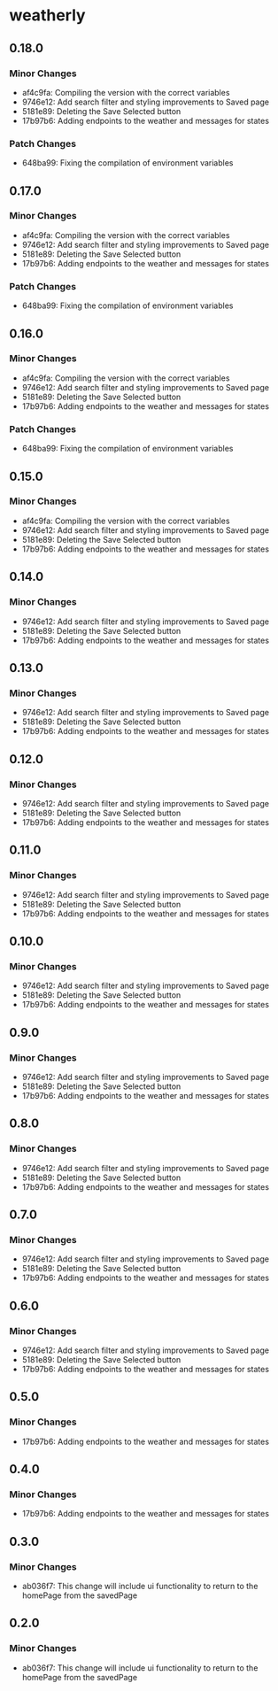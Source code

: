 # weatherly

## 0.18.0

### Minor Changes

- af4c9fa: Compiling the version with the correct variables
- 9746e12: Add search filter and styling improvements to Saved page
- 5181e89: Deleting the Save Selected button
- 17b97b6: Adding endpoints to the weather and messages for states

### Patch Changes

- 648ba99: Fixing the compilation of environment variables

## 0.17.0

### Minor Changes

- af4c9fa: Compiling the version with the correct variables
- 9746e12: Add search filter and styling improvements to Saved page
- 5181e89: Deleting the Save Selected button
- 17b97b6: Adding endpoints to the weather and messages for states

### Patch Changes

- 648ba99: Fixing the compilation of environment variables

## 0.16.0

### Minor Changes

- af4c9fa: Compiling the version with the correct variables
- 9746e12: Add search filter and styling improvements to Saved page
- 5181e89: Deleting the Save Selected button
- 17b97b6: Adding endpoints to the weather and messages for states

### Patch Changes

- 648ba99: Fixing the compilation of environment variables

## 0.15.0

### Minor Changes

- af4c9fa: Compiling the version with the correct variables
- 9746e12: Add search filter and styling improvements to Saved page
- 5181e89: Deleting the Save Selected button
- 17b97b6: Adding endpoints to the weather and messages for states

## 0.14.0

### Minor Changes

- 9746e12: Add search filter and styling improvements to Saved page
- 5181e89: Deleting the Save Selected button
- 17b97b6: Adding endpoints to the weather and messages for states

## 0.13.0

### Minor Changes

- 9746e12: Add search filter and styling improvements to Saved page
- 5181e89: Deleting the Save Selected button
- 17b97b6: Adding endpoints to the weather and messages for states

## 0.12.0

### Minor Changes

- 9746e12: Add search filter and styling improvements to Saved page
- 5181e89: Deleting the Save Selected button
- 17b97b6: Adding endpoints to the weather and messages for states

## 0.11.0

### Minor Changes

- 9746e12: Add search filter and styling improvements to Saved page
- 5181e89: Deleting the Save Selected button
- 17b97b6: Adding endpoints to the weather and messages for states

## 0.10.0

### Minor Changes

- 9746e12: Add search filter and styling improvements to Saved page
- 5181e89: Deleting the Save Selected button
- 17b97b6: Adding endpoints to the weather and messages for states

## 0.9.0

### Minor Changes

- 9746e12: Add search filter and styling improvements to Saved page
- 5181e89: Deleting the Save Selected button
- 17b97b6: Adding endpoints to the weather and messages for states

## 0.8.0

### Minor Changes

- 9746e12: Add search filter and styling improvements to Saved page
- 5181e89: Deleting the Save Selected button
- 17b97b6: Adding endpoints to the weather and messages for states

## 0.7.0

### Minor Changes

- 9746e12: Add search filter and styling improvements to Saved page
- 5181e89: Deleting the Save Selected button
- 17b97b6: Adding endpoints to the weather and messages for states

## 0.6.0

### Minor Changes

- 9746e12: Add search filter and styling improvements to Saved page
- 5181e89: Deleting the Save Selected button
- 17b97b6: Adding endpoints to the weather and messages for states

## 0.5.0

### Minor Changes

- 17b97b6: Adding endpoints to the weather and messages for states

## 0.4.0

### Minor Changes

- 17b97b6: Adding endpoints to the weather and messages for states

## 0.3.0

### Minor Changes

- ab036f7: This change will include ui functionality to return to the homePage from the savedPage

## 0.2.0

### Minor Changes

- ab036f7: This change will include ui functionality to return to the homePage from the savedPage
